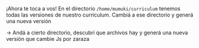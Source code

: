 ¡Ahora te toca a vos! En el directorio `/home/mumuki/curriculum` tenemos todas las versiones de nuestro currículum. Cambiá a ese directorio y generá una nueva versión 


-> Andá a cierto directorio, descubrí que archivos hay y generá una nueva versión que cambie Js por zaraza
